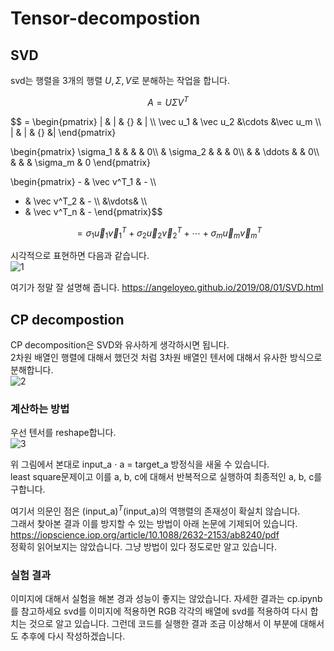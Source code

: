 # Tensor-decompostion

## SVD
svd는 행렬을 3개의 행렬 $U, \Sigma, V$로 분해하는 작업을 합니다.  

$$A = U\Sigma V^T$$

$$ = \begin{pmatrix} |  & | & {} & | \\\\
 \vec u_1 & \vec u_2 &\cdots &\vec u_m \\\\
 |  & | & {} &| \end{pmatrix} 
 
\begin{pmatrix} 
\sigma_1 &  &  &  & 0\\\\
 & \sigma_2 &  &  & 0\\\\
 & & \ddots &     & 0\\\\
 & & & \sigma_m   & 0
\end{pmatrix}

\begin{pmatrix}  - & \vec v^T_1 & - \\\\
- & \vec v^T_2 & - \\\\
  &\vdots& \\\\
- & \vec v^T_n & -
\end{pmatrix}$$

$$= \sigma_1 \vec u_1 \vec v_1^T + \sigma_2 \vec u_2 \vec v_2^T +\cdots+ \sigma_m \vec u_m \vec v_m^T $$

시각적으로 표현하면 다음과 같습니다.  
![1](https://github.com/dontempty/tensor-decompostion/assets/155451345/2c256996-2bac-4f43-8a51-a529fe8b8d81)

여기가 정말 잘 설명해 줍니다.
<https://angeloyeo.github.io/2019/08/01/SVD.html>

## CP decompostion 
CP decomposition은 SVD와 유사하게 생각하시면 됩니다.   
2차원 배열인 행렬에 대해서 했던것 처럼 3차원 배열인 텐서에 대해서 유사한 방식으로 분해합니다.   
![2](https://github.com/dontempty/tensor-decompostion/assets/155451345/4380f47d-7bdd-4a5b-a3fc-753f2d8f7c6d)


### 계산하는 방법
우선 텐서를 reshape합니다.  
![3](https://github.com/dontempty/tensor-decompostion/assets/155451345/a6472ae1-c9e6-437d-a5cf-18f9d9005489)

위 그림에서 본대로 input_a $\cdot$ a = target_a 방정식을 새울 수 있습니다.  
least square문제이고 이를 a, b, c에 대해서 반복적으로 실행하여 최종적인 a, b, c를 구합니다.  

여기서 의문인 점은 (input_a)$^{T}$(input_a)의 역행렬의 존재성이 확실치 않습니다.  
그래서 찾아본 결과 이를 방지할 수 있는 방법이 아래 논문에 기제되어 있습니다.  
<https://iopscience.iop.org/article/10.1088/2632-2153/ab8240/pdf>  
정확히 읽어보지는 않았습니다. 그냥 방법이 있다 정도로만 알고 있습니다.

### 실험 결과 
이미지에 대해서 실험을 해본 경과 성능이 좋지는 않았습니다.
자세한 결과는 cp.ipynb를 참고하세요
svd를 이미지에 적용하면 RGB 각각의 배열에 svd를 적용하여 다시 합치는 것으로 알고 있습니다.
그런데 코드를 실행한 결과 조금 이상해서 이 부분에 대해서도 추후에 다시 작성하겠습니다.

